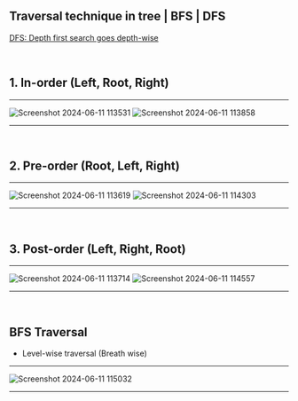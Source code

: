 
## Traversal technique in tree | BFS | DFS

 [DFS: Depth first search goes depth-wise](https://youtu.be/jmy0LaGET1I?feature=shared)

<br>

## 1. In-order (Left, Root, Right)

<hr>

![Screenshot 2024-06-11 113531](https://github.com/Mehul237/A2Z-DSA-Course/assets/117193057/7970f44f-501e-4ca8-911c-f968b17ace40)
![Screenshot 2024-06-11 113858](https://github.com/Mehul237/A2Z-DSA-Course/assets/117193057/a0faa240-dde6-4b81-9838-79d90eff307f)

<hr>
<br>

## 2. Pre-order (Root, Left, Right)

<hr>

![Screenshot 2024-06-11 113619](https://github.com/Mehul237/A2Z-DSA-Course/assets/117193057/fb325653-1cf9-4f39-966d-b0f15ca303f7)
![Screenshot 2024-06-11 114303](https://github.com/Mehul237/A2Z-DSA-Course/assets/117193057/004882ab-fbe5-4bc4-ae23-575ac9d4751b)

<hr>
<br>

## 3. Post-order (Left, Right, Root)

<hr>

![Screenshot 2024-06-11 113714](https://github.com/Mehul237/A2Z-DSA-Course/assets/117193057/08e05ecb-a1c3-4903-abd6-9005aed079f5)
![Screenshot 2024-06-11 114557](https://github.com/Mehul237/A2Z-DSA-Course/assets/117193057/c11df43a-d0c6-4e39-8c09-2b794f9eb82c)

<hr>
<br>

## BFS Traversal
- Level-wise traversal (Breath wise)

<hr>

![Screenshot 2024-06-11 115032](https://github.com/Mehul237/A2Z-DSA-Course/assets/117193057/d31ebdf7-9755-42e0-8665-058cdcb4cedc)

<hr>
